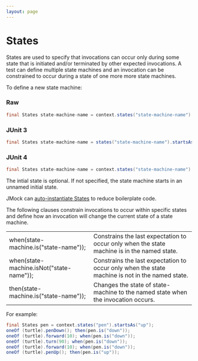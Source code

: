 ```yaml
---
layout: page
---
```

States
======

States are used to specify that invocations can occur only during some state that is initiated and/or terminated by other expected invocations. A test can define multiple state machines and an invocation can be constrained to occur during a state of one more more state machines.

To define a new state machine:

### Raw

``` Java
final States state-machine-name = context.states("state-machine-name").startsAs("initial-state");
```

### JUnit 3

``` Java
final States state-machine-name = states("state-machine-name").startsAs("initial-state");
```

### JUnit 4

``` Java
final States state-machine-name = context.states("state-machine-name").startsAs("initial-state");
```

The intial state is optional. If not specified, the state machine starts in an unnamed initial state.

JMock can [auto-instantiate States](auto.html) to reduce boilerplate code.

The following clauses constrain invocations to occur within specific states and define how an invocation will change the current state of a state machine.

|                                          |                                                                                                 |
|------------------------------------------|-------------------------------------------------------------------------------------------------|
| when(state-machine.is("state-name"));    | Constrains the last expectation to occur only when the state machine is in the named state.     |
| when(state-machine.isNot("state-name")); | Constrains the last expectation to occur only when the state machine is not in the named state. |
| then(state-machine.is("state-name"));    | Changes the state of state-machine to the named state when the invocation occurs.               |

For example:

``` Java
final States pen = context.states("pen").startsAs("up");
oneOf (turtle).penDown(); then(pen.is("down"));
oneOf (turtle).forward(10); when(pen.is("down"));
oneOf (turtle).turn(90); when(pen.is("down"));
oneOf (turtle).forward(10); when(pen.is("down"));
oneOf (turtle).penUp(); then(pen.is("up"));
```

